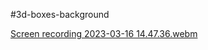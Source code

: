 #3d-boxes-background




[Screen recording 2023-03-16 14.47.36.webm](https://user-images.githubusercontent.com/109696840/225708233-771ca14c-3a62-42cd-9b7c-046a46bc2feb.webm)
